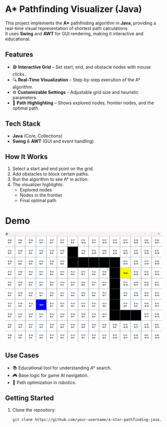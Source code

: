 # A* Pathfinding Visualizer (Java)

This project implements the **A\*** pathfinding algorithm in **Java**, providing a real-time visual representation of shortest path calculations.  
It uses **Swing** and **AWT** for GUI rendering, making it interactive and educational.

## Features
- 🟢 **Interactive Grid** – Set start, end, and obstacle nodes with mouse clicks.  
- 🔍 **Real-Time Visualization** – Step-by-step execution of the A\* algorithm.  
- ⚙ **Customizable Settings** – Adjustable grid size and heuristic parameters.  
- 📍 **Path Highlighting** – Shows explored nodes, frontier nodes, and the optimal path.  

## Tech Stack
- **Java** (Core, Collections)
- **Swing** & **AWT** (GUI and event handling)

## How It Works
1. Select a start and end point on the grid.
2. Add obstacles to block certain paths.
3. Run the algorithm to see A\* in action.
4. The visualizer highlights:
   - Explored nodes
   - Nodes in the frontier
   - Final optimal path

# Demo
![A* Pathfinding Demo](a_star_path_finder.gif)

## Use Cases
- 📚 Educational tool for understanding A\* search.
- 🎮 Base logic for game AI navigation.
- 🤖 Path optimization in robotics.

## Getting Started
1. Clone the repository:
   ```bash
   git clone https://github.com/your-username/a-star-pathfinding-java.git
